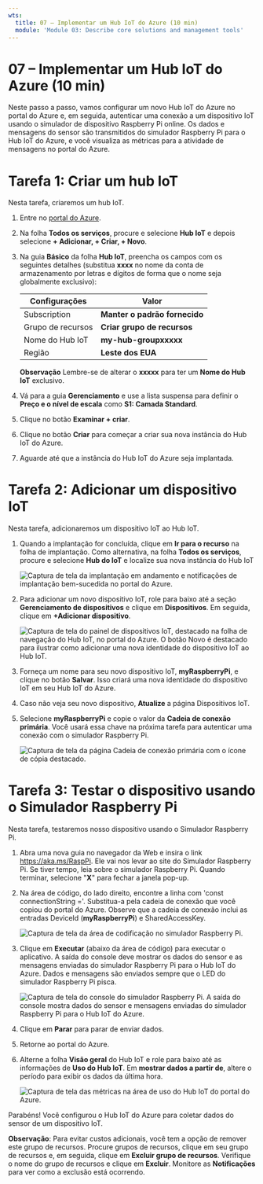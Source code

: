```yaml
---
wts:
  title: 07 – Implementar um Hub IoT do Azure (10 min)
  module: 'Module 03: Describe core solutions and management tools'
---
```

# <a name="07---implement-an-azure-iot-hub-10-min"></a>07 – Implementar um Hub IoT do Azure (10 min)

Neste passo a passo, vamos configurar um novo Hub IoT do Azure no portal do Azure e, em seguida, autenticar uma conexão a um dispositivo IoT usando o simulador de dispositivo Raspberry Pi online. Os dados e mensagens do sensor são transmitidos do simulador Raspberry Pi para o Hub IoT do Azure, e você visualiza as métricas para a atividade de mensagens no portal do Azure.

# <a name="task-1-create-an-iot-hub"></a>Tarefa 1: Criar um hub IoT 

Nesta tarefa, criaremos um hub IoT. 

1. Entre no [portal do Azure](https://portal.azure.com).

2. Na folha **Todos os serviços**, procure e selecione **Hub IoT** e depois selecione **+ Adicionar, + Criar, + Novo**.

3. Na guia **Básico** da folha **Hub IoT**, preencha os campos com os seguintes detalhes (substitua **xxxx** no nome da conta de armazenamento por letras e dígitos de forma que o nome seja globalmente exclusivo):

    | Configurações | Valor |
    |--|--|
    | Subscription | **Manter o padrão fornecido** |
    | Grupo de recursos | **Criar grupo de recursos** |
    | Nome do Hub IoT | **my-hub-groupxxxxx** |
    | Região | **Leste dos EUA** |

    **Observação** Lembre-se de alterar o **xxxxx** para ter um **Nome do Hub IoT** exclusivo.

4. Vá para a guia **Gerenciamento** e use a lista suspensa para definir o **Preço e o nível de escala** como **S1: Camada Standard**.

5. Clique no botão **Examinar + criar**.

6. Clique no botão **Criar** para começar a criar sua nova instância do Hub IoT do Azure.

7. Aguarde até que a instância do Hub IoT do Azure seja implantada. 

# <a name="task-2-add-an-iot-device"></a>Tarefa 2: Adicionar um dispositivo IoT

Nesta tarefa, adicionaremos um dispositivo IoT ao Hub IoT. 

1. Quando a implantação for concluída, clique em **Ir para o recurso** na folha de implantação. Como alternativa, na folha **Todos os serviços**, procure e selecione **Hub do IoT** e localize sua nova instância do Hub IoT

    ![Captura de tela da implantação em andamento e notificações de implantação bem-sucedida no portal do Azure.](../images/0601.png)

2. Para adicionar um novo dispositivo IoT, role para baixo até a seção **Gerenciamento de dispositivos** e clique em **Dispositivos**. Em seguida, clique em **+Adicionar dispositivo**.

    ![Captura de tela do painel de dispositivos IoT, destacado na folha de navegação do Hub IoT, no portal do Azure. O botão Novo é destacado para ilustrar como adicionar uma nova identidade do dispositivo IoT ao Hub IoT.](../images/0602.png)

3. Forneça um nome para seu novo dispositivo IoT, **myRaspberryPi**, e clique no botão **Salvar**. Isso criará uma nova identidade do dispositivo IoT em seu Hub IoT do Azure.

4. Caso não veja seu novo dispositivo, **Atualize** a página Dispositivos IoT. 

5. Selecione **myRaspberryPi** e copie o valor da **Cadeia de conexão primária**. Você usará essa chave na próxima tarefa para autenticar uma conexão com o simulador Raspberry Pi.

    ![Captura de tela da página Cadeia de conexão primária com o ícone de cópia destacado.](../images/0603.png)

# <a name="task-3-test-the-device-using-a-raspberry-pi-simulator"></a>Tarefa 3: Testar o dispositivo usando o Simulador Raspberry Pi

Nesta tarefa, testaremos nosso dispositivo usando o Simulador Raspberry Pi. 

1. Abra uma nova guia no navegador da Web e insira o link https://aka.ms/RaspPi. Ele vai nos levar ao site do Simulador Raspberry Pi. Se tiver tempo, leia sobre o simulador Raspberry Pi. Quando terminar, selecione "**X**" para fechar a janela pop-up.

2. Na área de código, do lado direito, encontre a linha com 'const connectionString ='. Substitua-a pela cadeia de conexão que você copiou do portal do Azure. Observe que a cadeia de conexão inclui as entradas DeviceId (**myRaspberryPi**) e SharedAccessKey.

    ![Captura de tela da área de codificação no simulador Raspberry Pi.](../images/0604.png)

3. Clique em **Executar** (abaixo da área de código) para executar o aplicativo. A saída do console deve mostrar os dados do sensor e as mensagens enviadas do simulador Raspberry Pi para o Hub IoT do Azure. Dados e mensagens são enviados sempre que o LED do simulador Raspberry Pi pisca. 

    ![Captura de tela do console do simulador Raspberry Pi.  A saída do console mostra dados do sensor e mensagens enviadas do simulador Raspberry Pi para o Hub IoT do Azure.](../images/0605.png)

5. Clique em **Parar** para parar de enviar dados.

6. Retorne ao portal do Azure.

7. Alterne a folha **Visão geral** do Hub IoT e role para baixo até as informações de **Uso do Hub IoT**. Em **mostrar dados a partir de**, altere o período para exibir os dados da última hora.

    ![Captura de tela das métricas na área de uso do Hub IoT do portal do Azure.](../images/0606.png)


Parabéns! Você configurou o Hub IoT do Azure para coletar dados do sensor de um dispositivo IoT.

**Observação**: Para evitar custos adicionais, você tem a opção de remover este grupo de recursos. Procure grupos de recursos, clique em seu grupo de recursos e, em seguida, clique em **Excluir grupo de recursos**. Verifique o nome do grupo de recursos e clique em **Excluir**. Monitore as **Notificações** para ver como a exclusão está ocorrendo.
